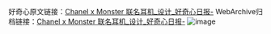 好奇心原文链接：[Chanel x Monster 联名耳机_设计_好奇心日报-](https://www.qdaily.com/articles/2747.html)
WebArchive归档链接：[Chanel x Monster 联名耳机_设计_好奇心日报-](http://web.archive.org/web/20190623151357/https://www.qdaily.com/articles/2747.html)
![image](http://ww3.sinaimg.cn/large/007d5XDply1g3v6gvkakwj30u03oph7u)
